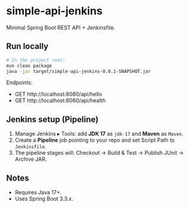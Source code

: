# simple-api-jenkins

Minimal Spring Boot REST API + Jenkinsfile.

## Run locally

```bash
# In the project root:
mvn clean package
java -jar target/simple-api-jenkins-0.0.1-SNAPSHOT.jar
```

Endpoints:
- GET http://localhost:8080/api/hello
- GET http://localhost:8080/api/health

## Jenkins setup (Pipeline)

1. Manage Jenkins ▸ Tools: add **JDK 17** as `jdk-17` and **Maven** as `Maven`.
2. Create a **Pipeline** job pointing to your repo and set Script Path to `Jenkinsfile`.
3. The pipeline stages will: Checkout → Build & Test → Publish JUnit → Archive JAR.

## Notes
- Requires Java 17+.
- Uses Spring Boot 3.3.x.
